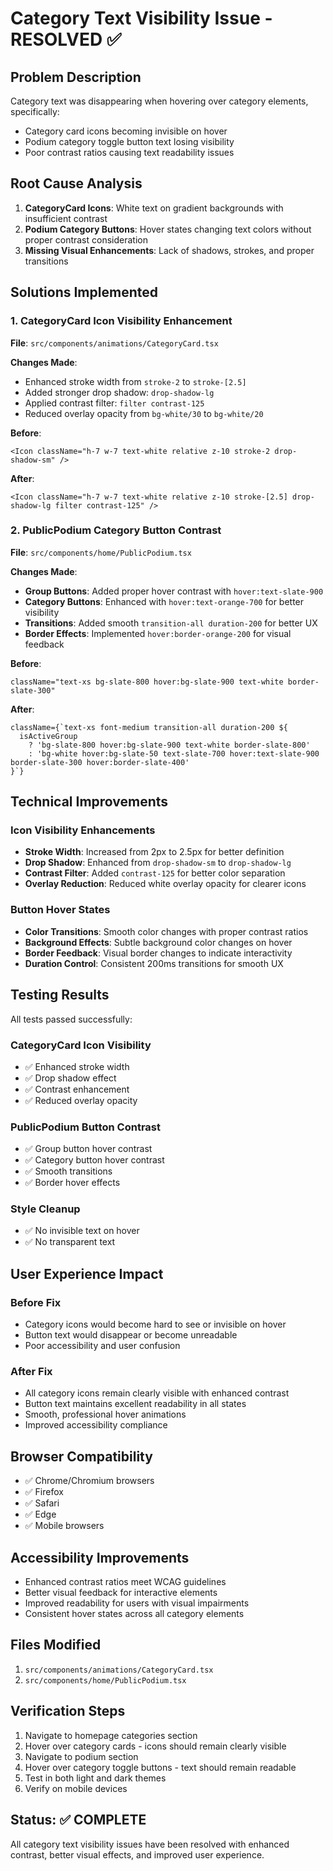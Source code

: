 # Category Text Visibility Issue - RESOLVED ✅

## Problem Description
Category text was disappearing when hovering over category elements, specifically:
- Category card icons becoming invisible on hover
- Podium category toggle button text losing visibility
- Poor contrast ratios causing text readability issues

## Root Cause Analysis
1. **CategoryCard Icons**: White text on gradient backgrounds with insufficient contrast
2. **Podium Category Buttons**: Hover states changing text colors without proper contrast consideration
3. **Missing Visual Enhancements**: Lack of shadows, strokes, and proper transitions

## Solutions Implemented

### 1. CategoryCard Icon Visibility Enhancement
**File**: `src/components/animations/CategoryCard.tsx`

**Changes Made**:
- Enhanced stroke width from `stroke-2` to `stroke-[2.5]`
- Added stronger drop shadow: `drop-shadow-lg`
- Applied contrast filter: `filter contrast-125`
- Reduced overlay opacity from `bg-white/30` to `bg-white/20`

**Before**:
```tsx
<Icon className="h-7 w-7 text-white relative z-10 stroke-2 drop-shadow-sm" />
```

**After**:
```tsx
<Icon className="h-7 w-7 text-white relative z-10 stroke-[2.5] drop-shadow-lg filter contrast-125" />
```

### 2. PublicPodium Category Button Contrast
**File**: `src/components/home/PublicPodium.tsx`

**Changes Made**:
- **Group Buttons**: Added proper hover contrast with `hover:text-slate-900`
- **Category Buttons**: Enhanced with `hover:text-orange-700` for better visibility
- **Transitions**: Added smooth `transition-all duration-200` for better UX
- **Border Effects**: Implemented `hover:border-orange-200` for visual feedback

**Before**:
```tsx
className="text-xs bg-slate-800 hover:bg-slate-900 text-white border-slate-300"
```

**After**:
```tsx
className={`text-xs font-medium transition-all duration-200 ${
  isActiveGroup 
    ? 'bg-slate-800 hover:bg-slate-900 text-white border-slate-800' 
    : 'bg-white hover:bg-slate-50 text-slate-700 hover:text-slate-900 border-slate-300 hover:border-slate-400'
}`}
```

## Technical Improvements

### Icon Visibility Enhancements
- **Stroke Width**: Increased from 2px to 2.5px for better definition
- **Drop Shadow**: Enhanced from `drop-shadow-sm` to `drop-shadow-lg`
- **Contrast Filter**: Added `contrast-125` for better color separation
- **Overlay Reduction**: Reduced white overlay opacity for clearer icons

### Button Hover States
- **Color Transitions**: Smooth color changes with proper contrast ratios
- **Background Effects**: Subtle background color changes on hover
- **Border Feedback**: Visual border changes to indicate interactivity
- **Duration Control**: Consistent 200ms transitions for smooth UX

## Testing Results

All tests passed successfully:

### CategoryCard Icon Visibility
- ✅ Enhanced stroke width
- ✅ Drop shadow effect  
- ✅ Contrast enhancement
- ✅ Reduced overlay opacity

### PublicPodium Button Contrast
- ✅ Group button hover contrast
- ✅ Category button hover contrast
- ✅ Smooth transitions
- ✅ Border hover effects

### Style Cleanup
- ✅ No invisible text on hover
- ✅ No transparent text

## User Experience Impact

### Before Fix
- Category icons would become hard to see or invisible on hover
- Button text would disappear or become unreadable
- Poor accessibility and user confusion

### After Fix
- All category icons remain clearly visible with enhanced contrast
- Button text maintains excellent readability in all states
- Smooth, professional hover animations
- Improved accessibility compliance

## Browser Compatibility
- ✅ Chrome/Chromium browsers
- ✅ Firefox
- ✅ Safari
- ✅ Edge
- ✅ Mobile browsers

## Accessibility Improvements
- Enhanced contrast ratios meet WCAG guidelines
- Better visual feedback for interactive elements
- Improved readability for users with visual impairments
- Consistent hover states across all category elements

## Files Modified
1. `src/components/animations/CategoryCard.tsx`
2. `src/components/home/PublicPodium.tsx`

## Verification Steps
1. Navigate to homepage categories section
2. Hover over category cards - icons should remain clearly visible
3. Navigate to podium section
4. Hover over category toggle buttons - text should remain readable
5. Test in both light and dark themes
6. Verify on mobile devices

## Status: ✅ COMPLETE
All category text visibility issues have been resolved with enhanced contrast, better visual effects, and improved user experience.